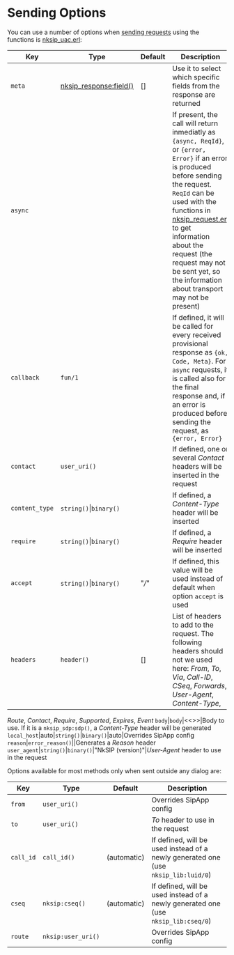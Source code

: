 # Sending Options

You can use a number of options when [sending requests](../guide/sending_requests.md) using the functions is [nksip_uac.erl](../../src/nksip_uac.erl):

Key|Type|Default|Description
---|---|---|---
`meta`|[nksip_response:field()](../../nksip_response)|[]|Use it to select which specific fields from the response are returned
`async`|||If present, the call will return inmediatly as `{async, ReqId}`, or `{error, Error}` if an error is produced before sending the request. `ReqId` can be used with the functions in [nksip_request.erl](../../src/nksip_request.erl) to get information about the request (the request may not be sent yet, so the information about transport may not be present)
`callback`|`fun/1`||If defined, it will be called for every received provisional response as `{ok, Code, Meta}`. For `async` requests, it is called also for the final response and, if an error is produced before sending the request, as `{error, Error}`
`contact`|`user_uri()`||If defined, one or several _Contact_ headers will be inserted in the request
`content_type`|`string()`&#124;`binary()`||If defined, a _Content-Type_ header will be inserted
`require`|`string()`&#124;`binary()`||If defined, a _Require_ header will be inserted
`accept`|`string()`&#124;`binary()`|"*/*"|If defined, this value will be used instead of default when option `accept` is used
`headers`|`header()`|[]|List of headers to add to the request. The following headers should not we used here: _From_, _To_, _Via_, _Call-ID_, _CSeq_, _Forwards_, _User-Agent_, _Content-Type_, 
_Route_, _Contact_, _Require_, _Supported_, _Expires_, _Event_
`body`|`body`|<<>>|Body to use. If it is a `nksip_sdp:sdp()`, a _Content-Type_ header will be generated
`local_host`|auto&#124;`string()`&#124;`binary()`|auto|Overrides SipApp config
`reason`|`error_reason()`||Generates a _Reason_ header
`user_agent`|`string()`&#124;`binary()`|"NkSIP (version)"|_User-Agent_ header to use in the request

Options available for most methods only when sent outside any dialog are:

Key|Type|Default|Description
---|---|---|---
`from`|`user_uri()`||Overrides SipApp config
`to`|`user_uri()`||_To_ header to use in the request
`call_id`|`call_id()`|(automatic)|If defined, will be used instead of a newly generated one (use `nksip_lib:luid/0`)
`cseq`|`nksip:cseq()`|(automatic)|If defined, will be used instead of a newly generated one (use `nksip_lib:cseq/0`)
`route`|`nksip:user_uri()`||Overrides SipApp config
